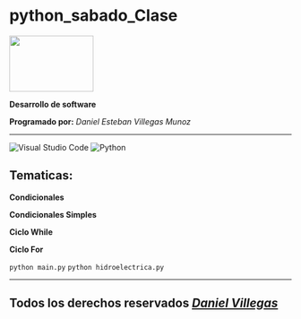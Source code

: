# python_sabado_Clase
<p>
<img width="150" height="100" src="https://www.google.com/imgres?imgurl=https%3A%2F%2Fmedia.vozpopuli.com%2F2022%2F06%2Ffitness-mental-que-es-ejercicios-entrenar-mente-2-1024x1024.png&imgrefurl=https%3A%2F%2Fwww.vozpopuli.com%2Fbienestar%2Ffitness-mental-que-es-ejercicios-entrenar-mente.html&tbnid=2RkVG9Btl5OK_M&vet=12ahUKEwjNqNi6_Lj9AhV1cjABHXEDBgAQMyghegUIARCoAg..i&docid=MnxZcCoaSnMKZM&w=1024&h=1024&q=ejercicios&hl=es&ved=2ahUKEwjNqNi6_Lj9AhV1cjABHXEDBgAQMyghegUIARCoAg">
</p>

**Desarrollo de software**

**Programado por:** *Daniel Esteban Villegas Munoz*
***

![Visual Studio Code](https://img.shields.io/badge/Visual%20Studio%20Code-0078d7.svg?style=for-the-badge&logo=visual-studio-code&logoColor=white)
![Python](https://img.shields.io/badge/python-3670A0?style=for-the-badge&logo=python&logoColor=ffdd54)

## Tematicas:

**Condicionales**

**Condicionales Simples**

**Ciclo While**

**Ciclo For**

`python main.py`
`python hidroelectrica.py`
***




## Todos los derechos reservados [*Daniel Villegas*](https://www.instagram.com/00_dani3l/)
